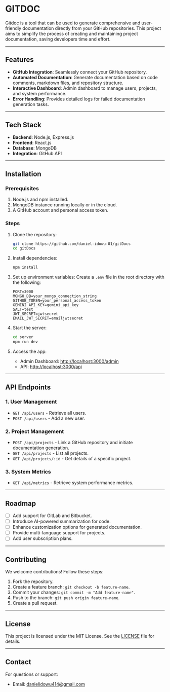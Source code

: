 # GITDOC

Gitdoc is a tool that can be used to generate comprehensive and user-friendly documentation directly from your GitHub repositories. This project aims to simplify the process of creating and maintaining project documentation, saving developers time and effort.

---

## Features

- **GitHub Integration**: Seamlessly connect your GitHub repository.
- **Automated Documentation**: Generate documentation based on code comments, markdown files, and repository structure.
- **Interactive Dashboard**: Admin dashboard to manage users, projects, and system performance.
- **Error Handling**: Provides detailed logs for failed documentation generation tasks.

---

## Tech Stack

- **Backend**: Node.js, Express.js
- **Frontend**: React.js
- **Database**: MongoDB
- **Integration**: GitHub API

---

## Installation

### Prerequisites

1. Node.js and npm installed.
2. MongoDB instance running locally or in the cloud.
3. A GitHub account and personal access token.

### Steps

1. Clone the repository:
   ```bash
   git clone https://github.com/daniel-idowu-01/gitDocs
   cd gitDocs
   ```

2. Install dependencies:
   ```bash
   npm install
   ```

3. Set up environment variables:
   Create a `.env` file in the root directory with the following:
   ```env
   PORT=3000
   MONGO_DB=your_mongo_connection_string
   GITHUB_TOKEN=your_personal_access_token
   GEMINI_API_KEY=gemini_api_key
   SALT=test
   JWT_SECRET=jwtsecret
   EMAIL_JWT_SECRET=emailjwtsecret
   ```

4. Start the server:
   ```bash
   cd server
   npm run dev
   ```

5. Access the app:
   - Admin Dashboard: [http://localhost:3000/admin](http://localhost:3000/admin)
   - API: [http://localhost:3000/api](http://localhost:3000/api)

---

## API Endpoints

### 1. **User Management**
- `GET /api/users` - Retrieve all users.
- `POST /api/users` - Add a new user.

### 2. **Project Management**
- `POST /api/projects` - Link a GitHub repository and initiate documentation generation.
- `GET /api/projects` - List all projects.
- `GET /api/projects/:id` - Get details of a specific project.

### 3. **System Metrics**
- `GET /api/metrics` - Retrieve system performance metrics.

---

## Roadmap

- [ ] Add support for GitLab and Bitbucket.
- [ ] Introduce AI-powered summarization for code.
- [ ] Enhance customization options for generated documentation.
- [ ] Provide multi-language support for projects.
- [ ] Add user subscription plans.

---

## Contributing

We welcome contributions! Follow these steps:

1. Fork the repository.
2. Create a feature branch: `git checkout -b feature-name`.
3. Commit your changes: `git commit -m "Add feature-name"`.
4. Push to the branch: `git push origin feature-name`.
5. Create a pull request.

---

## License

This project is licensed under the MIT License. See the [LICENSE](LICENSE) file for details.

---

## Contact

For questions or support:

- Email: danielidowu414@gmail.com
